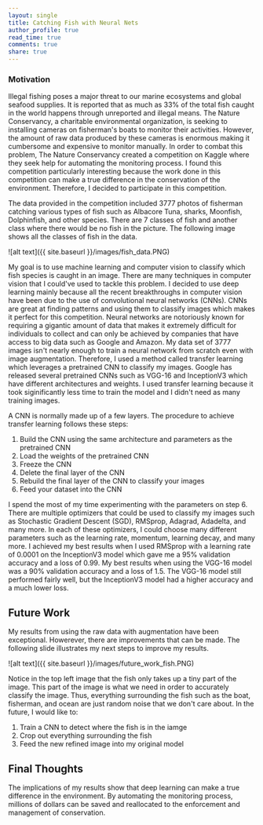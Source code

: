 ```yaml
---
layout: single
title: Catching Fish with Neural Nets
author_profile: true
read_time: true
comments: true
share: true
---
```


### Motivation

Illegal fishing poses a major threat to our marine ecosystems and global seafood supplies. It is reported that as much as 33% of the total fish caught in the world happens through unreported and illegal means. The Nature Conservancy, a charitable environmental organization, is seeking to installing cameras on fisherman's boats to monitor their activities. However, the amount of raw data produced by these cameras is enormous making it cumbersome and expensive to monitor manually. In order to combat this problem, The Nature Conservancy created a competition on Kaggle where they seek help for automating the monitoring process. I found this competition particularly interesting because the work done in this competition can make a true difference in the conservation of the environment. Therefore, I decided to participate in this competition.

The data provided in the competition included 3777 photos of fisherman catching various types of fish such as Albacore Tuna, sharks, Moonfish, Dolphinfish, and other species. There are 7 classes of fish and another class where there would be no fish in the picture. The following image shows all the classes of fish in the data.

![alt text]({{ site.baseurl }}/images/fish_data.PNG)

My goal is to use machine learning and computer vision to classify which fish species is caught in an image. There are many techniques in computer vision that I could've used to tackle this problem. I decided to use deep learning mainly because all the recent breakthroughs in computer vision have been due to the use of convolutional neural networks (CNNs). CNNs are great at finding patterns and using them to classify images which makes it perfect for this competition. Neural networks are notoriously known for requiring a gigantic amount of data that makes it extremely difficult for individuals to collect and can only be achieved by companies that have access to big data such as Google and Amazon. My data set of 3777 images isn't nearly enough to train a neural network from scratch even with image augmentation. Therefore, I used a method called transfer learning which leverages a pretrained CNN to classify my images. Google has released several pretrained CNNs such as VGG-16 and InceptionV3 which have different architectures and weights. I used transfer learning because it took siginificantly less time to train the model and I didn't need as many training images.

A CNN is normally made up of a few layers. The procedure to achieve transfer learning follows these steps:

1. Build the CNN using the same architecture and parameters as the pretrained CNN
2. Load the weights of the pretrained CNN
3. Freeze the CNN
4. Delete the final layer of the CNN
5. Rebuild the final layer of the CNN to classify your images
6. Feed your dataset into the CNN

I spend the most of my time experimenting with the parameters on step 6. There are multiple optimizers that could be used to classify my images such as Stochastic Gradient Descent (SGD), RMSprop, Adagrad, Adadelta, and many more. In each of these optimizers, I could choose many different parameters such as the learning rate, momentum, learning decay, and many more. I achieved my best results when I used RMSprop with a learning rate of 0.0001 on the InceptionV3 model which gave me a 95% validation accuracy and a loss of 0.99. My best results when using the VGG-16 model was a 90% validation accuracy and a loss of 1.5. The VGG-16 model still performed fairly well, but the InceptionV3 model had a higher accuracy and a much lower loss.

## Future Work

My results from using the raw data with augmentation have been exceptional. Howerever, there are improvements that can be made. The following slide illustrates my next steps to improve my results.

![alt text]({{ site.baseurl }}/images/future_work_fish.PNG)

Notice in the top left image that the fish only takes up a tiny part of the image. This part of the image is what we need in order to accurately classify the image. Thus, everything surrounding the fish such as the boat, fisherman, and ocean are just random noise that we don't care about. In the future, I would like to:

1. Train a CNN to detect where the fish is in the iamge
2. Crop out everything surrounding the fish
3. Feed the new refined image into my original model

## Final Thoughts

The implications of my results show that deep learning can make a true difference in the environment. By automating the monitoring process, millions of dollars can be saved and reallocated to the enforcement and management of conservation. 
